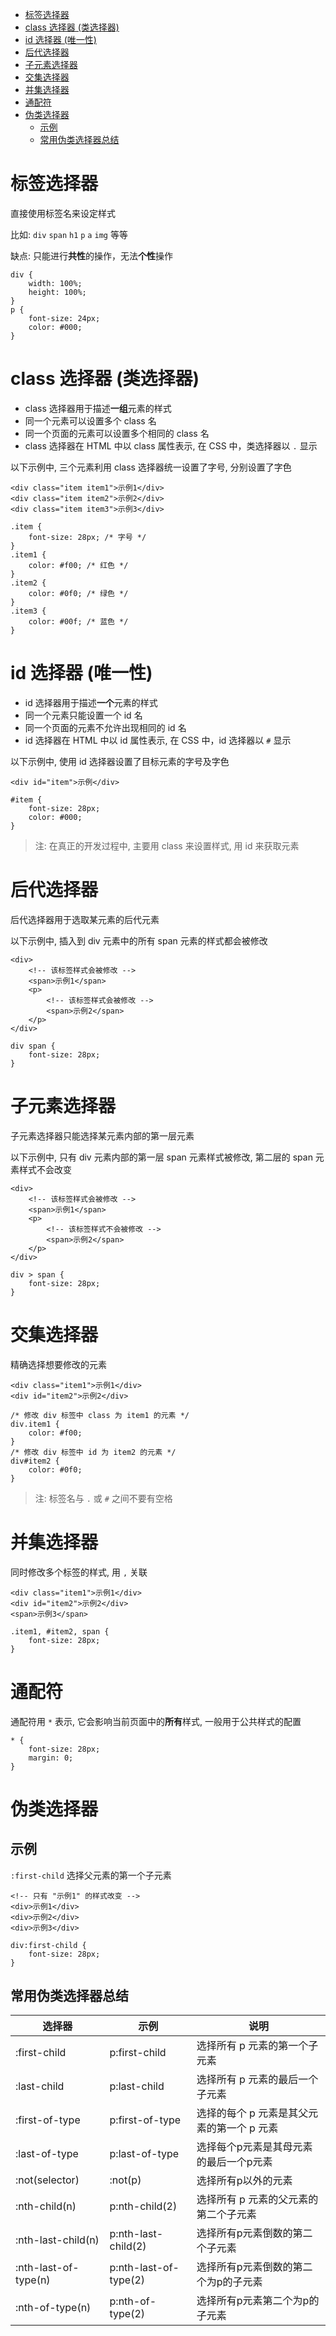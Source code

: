 <!--
 * @Author: shenxh
 * @Date: 2021-12-13 16:50:36
 * @LastEditors: shenxh
 * @LastEditTime: 2021-12-15 15:50:54
 * @Description: CSS 选择器
-->

- [标签选择器](#标签选择器)
- [class 选择器 (类选择器)](#class-选择器-类选择器)
- [id 选择器 (唯一性)](#id-选择器-唯一性)
- [后代选择器](#后代选择器)
- [子元素选择器](#子元素选择器)
- [交集选择器](#交集选择器)
- [并集选择器](#并集选择器)
- [通配符](#通配符)
- [伪类选择器](#伪类选择器)
  - [示例](#示例)
  - [常用伪类选择器总结](#常用伪类选择器总结)

# 标签选择器
直接使用标签名来设定样式

比如: `div` `span` `h1` `p` `a` `img` 等等

缺点: 只能进行**共性**的操作，无法**个性**操作
```
div {
    width: 100%;
    height: 100%;
}
p {
    font-size: 24px;
    color: #000;
}
```

# class 选择器 (类选择器)
+ class 选择器用于描述**一组**元素的样式
+ 同一个元素可以设置多个 class 名
+ 同一个页面的元素可以设置多个相同的 class 名
+ class 选择器在 HTML 中以 class 属性表示, 在 CSS 中，类选择器以 `.` 显示

以下示例中, 三个元素利用 class 选择器统一设置了字号, 分别设置了字色
```
<div class="item item1">示例1</div>
<div class="item item2">示例2</div>
<div class="item item3">示例3</div>
```
```
.item {
    font-size: 28px; /* 字号 */
}
.item1 {
    color: #f00; /* 红色 */
}
.item2 {
    color: #0f0; /* 绿色 */
}
.item3 {
    color: #00f; /* 蓝色 */
}
```

# id 选择器 (唯一性)
+ id 选择器用于描述**一个**元素的样式
+ 同一个元素只能设置一个 id 名
+ 同一个页面的元素不允许出现相同的 id 名
+ id 选择器在 HTML 中以 id 属性表示, 在 CSS 中，id 选择器以 `#` 显示

以下示例中, 使用 id 选择器设置了目标元素的字号及字色
```
<div id="item">示例</div>
```
```
#item {
    font-size: 28px;
    color: #000;
}
```

> 注: 在真正的开发过程中, 主要用 class 来设置样式, 用 id 来获取元素

# 后代选择器
后代选择器用于选取某元素的后代元素

以下示例中, 插入到 div 元素中的所有 span 元素的样式都会被修改
```
<div>
    <!-- 该标签样式会被修改 -->
    <span>示例1</span>
    <p>
        <!-- 该标签样式会被修改 -->
        <span>示例2</span>
    </p>
</div>
```
```
div span {
    font-size: 28px;
}
```

# 子元素选择器
子元素选择器只能选择某元素内部的第一层元素

以下示例中, 只有 div 元素内部的第一层 span 元素样式被修改, 第二层的 span 元素样式不会改变

```
<div>
    <!-- 该标签样式会被修改 -->
    <span>示例1</span>
    <p>
        <!-- 该标签样式不会被修改 -->
        <span>示例2</span>
    </p>
</div>
```
```
div > span {
    font-size: 28px;
}
```

# 交集选择器
精确选择想要修改的元素

```
<div class="item1">示例1</div>
<div id="item2">示例2</div>
```
```
/* 修改 div 标签中 class 为 item1 的元素 */
div.item1 {
    color: #f00;
}
/* 修改 div 标签中 id 为 item2 的元素 */
div#item2 {
    color: #0f0;
}
```

> 注: 标签名与 `.` 或 `#` 之间不要有空格

# 并集选择器
同时修改多个标签的样式, 用 `,` 关联

```
<div class="item1">示例1</div>
<div id="item2">示例2</div>
<span>示例3</span>
```
```
.item1, #item2, span {
    font-size: 28px;
}
```

# 通配符
通配符用 `*` 表示, 它会影响当前页面中的**所有**样式, 一般用于公共样式的配置

```
* {
    font-size: 28px;
    margin: 0;
}
```

# 伪类选择器

## 示例
`:first-child` 选择父元素的第一个子元素


```
<!-- 只有 "示例1" 的样式改变 -->
<div>示例1</div>
<div>示例2</div>
<div>示例3</div>
```
```
div:first-child {
    font-size: 28px;
}
```

## 常用伪类选择器总结
|选择器|示例|说明|
|-|-|-|
|:first-child|p:first-child|选择所有 p 元素的第一个子元素|
|:last-child|p:last-child|选择所有 p 元素的最后一个子元素|
|:first-of-type|p:first-of-type|选择的每个 p 元素是其父元素的第一个 p 元素|
|:last-of-type|p:last-of-type|选择每个p元素是其母元素的最后一个p元素|
|:not(selector)|:not(p)|选择所有p以外的元素|
|:nth-child(n)|p:nth-child(2)|选择所有 p 元素的父元素的第二个子元素|
|:nth-last-child(n)|p:nth-last-child(2)|选择所有p元素倒数的第二个子元素|
|:nth-last-of-type(n)|p:nth-last-of-type(2)|选择所有p元素倒数的第二个为p的子元素|
|:nth-of-type(n)|p:nth-of-type(2)|选择所有p元素第二个为p的子元素|
